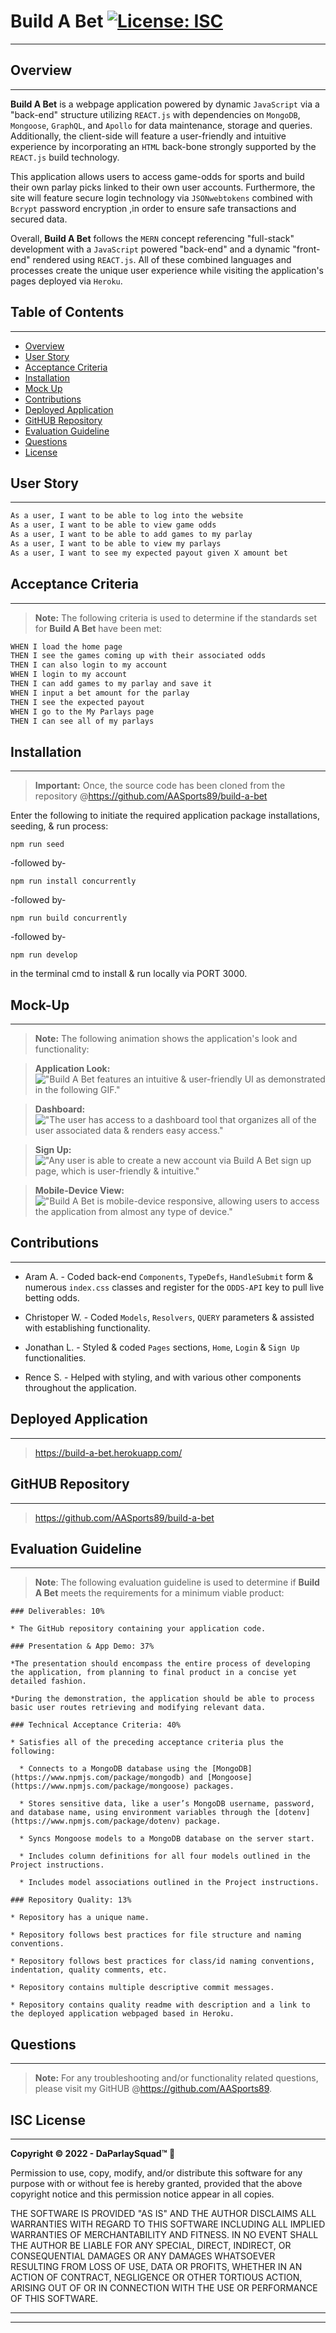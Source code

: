 # **Build A Bet** [![License: ISC](https://img.shields.io/badge/License-ISC-blue.svg)](#isc-license)
---

## Overview
---
**Build A Bet** is a webpage application powered by dynamic ```JavaScript``` via a "back-end" structure utilizing ```REACT.js``` with dependencies on ```MongoDB```, ```Mongoose```, ```GraphQL```, and ```Apollo``` for data maintenance, storage and queries. Additionally, the client-side will feature a user-friendly and intuitive experience by incorporating an ```HTML``` back-bone strongly supported by the ```REACT.js``` build technology.

This application allows users to access game-odds for sports and build their own parlay picks linked to their own user accounts. Furthermore, the site will feature secure login technology via ```JSONwebtokens``` combined with ```Bcrypt``` password encryption ,in order to ensure safe transactions and secured data.

Overall, **Build A Bet**  follows the ```MERN``` concept referencing "full-stack" development with a ```JavaScript``` powered "back-end" and a dynamic "front-end" rendered using ```REACT.js```. All of these combined languages and processes create the unique user experience while visiting the application's pages deployed via ```Heroku```. 

## Table of Contents
---

  * [Overview](#overview)
  * [User Story](#user-story)
  * [Acceptance Criteria](#acceptance-criteria)
  * [Installation](#installation)
  * [Mock Up](#mock-up)
  * [Contributions](#contributions)
  * [Deployed Application](#deployed-application)
  * [GitHUB Repository](#github-repository)
  * [Evaluation Guideline](#evaluation-guideline)
  * [Questions](#questions)
  * [License](#isc-license)

## User Story
---

```md
As a user, I want to be able to log into the website
As a user, I want to be able to view game odds
As a user, I want to be able to add games to my parlay
As a user, I want to be able to view my parlays
As a user, I want to see my expected payout given X amount bet
```

## Acceptance Criteria
---
> **Note:** The following criteria is used to determine if the standards set for **Build A Bet** have been met:

```md
WHEN I load the home page
THEN I see the games coming up with their associated odds
THEN I can also login to my account
WHEN I login to my account
THEN I can add games to my parlay and save it
WHEN I input a bet amount for the parlay
THEN I see the expected payout
WHEN I go to the My Parlays page
THEN I can see all of my parlays
```
## Installation
----
> **Important:** Once, the source code has been cloned from the repository @https://github.com/AASports89/build-a-bet

 Enter the following to initiate the required application package installations, seeding, & run process:

 ```
 npm run seed
 ```
 -followed by-

 ```
 npm run install concurrently
 ```
 -followed by-
 ```
 npm run build concurrently
 ```
 -followed by-
 ```
 npm run develop
 ```
 in the terminal cmd to install & run locally via PORT 3000.

## Mock-Up
---
> **Note:**  The following animation shows the application's look and functionality:

> **Application Look:** !["**Build A Bet** features an intuitive & user-friendly UI as demonstrated in the following GIF."](./images/build-a-bet.gif)

> **Dashboard:** !["The user has access to a dashboard tool that organizes all of the user associated data & renders easy access."](./images/Dashboard.png)

> **Sign Up:** !["Any user is able to create a new account via **Build A Bet** sign up page, which is user-friendly & intuitive."](./images/Sign%20Up.png)

> **Mobile-Device View:** !["Build A Bet is mobile-device responsive, allowing users to access the application from almost any type of device."](./images/mobile-resp.png)

## Contributions
---
* Aram A. - Coded back-end ```Components```, ```TypeDefs```, ```HandleSubmit``` form & numerous ```index.css``` classes and register for the ```ODDS-API``` key to pull live betting odds.

* Christoper W. - Coded ```Models```, ```Resolvers```, ```QUERY``` parameters & assisted with establishing functionality.

* Jonathan  L. - Styled & coded ```Pages``` sections, ```Home```, ```Login``` & ```Sign Up``` functionalities.

*  Rence S. - Helped with styling, and with various other components throughout the application.

## Deployed Application
---
> https://build-a-bet.herokuapp.com/

## GitHUB Repository
---
> https://github.com/AASports89/build-a-bet

## Evaluation Guideline
---

> **Note**: The following evaluation guideline is used to determine if **Build A Bet** meets the requirements for a minimum viable product:
```
### Deliverables: 10%

* The GitHub repository containing your application code.

### Presentation & App Demo: 37%

*The presentation should encompass the entire process of developing the application, from planning to final product in a concise yet detailed fashion.

*During the demonstration, the application should be able to process basic user routes retrieving and modifying relevant data.

### Technical Acceptance Criteria: 40%

* Satisfies all of the preceding acceptance criteria plus the following:

  * Connects to a MongoDB database using the [MongoDB](https://www.npmjs.com/package/mongodb) and [Mongoose](https://www.npmjs.com/package/mongoose) packages.

  * Stores sensitive data, like a user’s MongoDB username, password, and database name, using environment variables through the [dotenv](https://www.npmjs.com/package/dotenv) package.

  * Syncs Mongoose models to a MongoDB database on the server start.

  * Includes column definitions for all four models outlined in the Project instructions.

  * Includes model associations outlined in the Project instructions.

### Repository Quality: 13%

* Repository has a unique name.

* Repository follows best practices for file structure and naming conventions.

* Repository follows best practices for class/id naming conventions, indentation, quality comments, etc.

* Repository contains multiple descriptive commit messages.

* Repository contains quality readme with description and a link to the deployed application webpaged based in Heroku.
```

## Questions
---
> **Note:** For any troubleshooting and/or functionality related questions, please visit my GitHUB @https://github.com/AASports89.

## **ISC License**
---
**Copyright © 2022 - DaParlaySquad™ 🎲**

Permission to use, copy, modify, and/or distribute this software for any purpose with or without fee is hereby granted, provided that the above copyright notice and this permission notice appear in all copies.

THE SOFTWARE IS PROVIDED "AS IS" AND THE AUTHOR DISCLAIMS ALL WARRANTIES WITH REGARD TO THIS SOFTWARE INCLUDING ALL IMPLIED WARRANTIES OF MERCHANTABILITY AND FITNESS. IN NO EVENT SHALL THE AUTHOR BE LIABLE FOR ANY SPECIAL, DIRECT, INDIRECT, OR CONSEQUENTIAL DAMAGES OR ANY DAMAGES WHATSOEVER RESULTING FROM LOSS OF USE, DATA OR PROFITS, WHETHER IN AN ACTION OF CONTRACT, NEGLIGENCE OR OTHER TORTIOUS ACTION, ARISING OUT OF OR IN CONNECTION WITH THE USE OR PERFORMANCE OF THIS SOFTWARE.

---
---